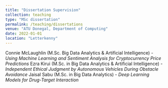 ```yaml
---
title: "Dissertation Supervision"
collection: teaching
type: "MSc dissertation"
permalink: /teaching/dissertations
venue: "ATU Donegal, Department of Computing"
date: 2022-01-01
location: "Letterkenny"
---
```


Connie McLaughlin (M.Sc. Big Data Analytics & Artificial Intelligence) - _Using Machine Learning and Sentiment Analysis for Cryptocurrency Price Predictions_
Ezra Kirui (M.Sc. in Big Data Analytics & Artificial Intelligence) - _Independent Ethical Judgment by Autonomous Vehicles During Obstacle Avoidance_
Jaisal Sabu (M.Sc. in Big Data Analytics) - _Deep Learning Models for Drug-Target Interaction_
